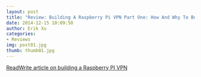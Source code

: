 ```yaml
---
layout: post
title: "Review: Building A Raspberry Pi VPN Part One: How And Why To Build A Server"
date: 2014-12-15 10:09:50
author: Erik Xu
categories: 
- Reviews
img: post01.jpg
thumb: thumb01.jpg
---
```


[ReadWrite article on building a Raspberry PI VPN](http://readwrite.com/2014/04/10/raspberry-pi-vpn-tutorial-server-secure-web-browsing#awesm=~oBvYD8BOiTdCQN)


